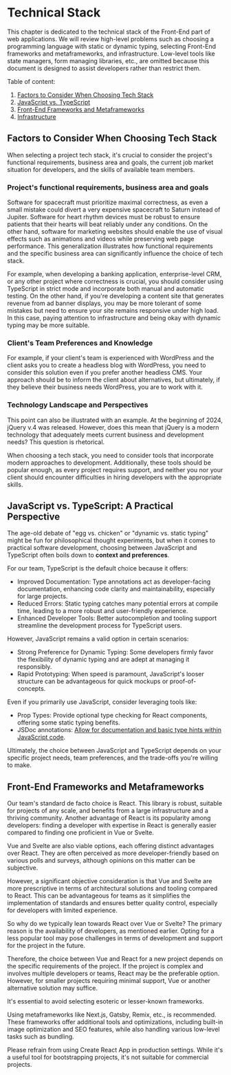 # Technical Stack

This chapter is dedicated to the technical stack of the Front-End part of web applications. We will review high-level problems such as choosing a programming language with static or dynamic typing, selecting Front-End frameworks and metaframeworks, and infrastructure. Low-level tools like state managers, form managing libraries, etc., are omitted because this document is designed to assist developers rather than restrict them.

Table of content:

1. [Factors to Consider When Choosing Tech Stack](#factors-to-consider-when-choosing-tech-stack)
2. [JavaScript vs. TypeScript](#javascript-vs-typescript)
3. [Front-End Frameworks and Metaframeworks](#front-end-frameworks-and-metaframeworks)
4. [Infrastructure](#infrastructure)

## Factors to Consider When Choosing Tech Stack

When selecting a project tech stack, it's crucial to consider the project's functional requirements, business area and goals, the current job market situation for developers, and the skills of available team members.

### Project's functional requirements, business area and goals

Software for spacecraft must prioritize maximal correctness, as even a small mistake could divert a very expensive spacecraft to Saturn instead of Jupiter. Software for heart rhythm devices must be robust to ensure patients that their hearts will beat reliably under any conditions. On the other hand, software for marketing websites should enable the use of visual effects such as animations and videos while preserving web page performance. This generalization illustrates how functional requirements and the specific business area can significantly influence the choice of tech stack.

For example, when developing a banking application, enterprise-level CRM, or any other project where correctness is crucial, you should consider using TypeScript in strict mode and incorporate both manual and automatic testing. On the other hand, if you're developing a content site that generates revenue from ad banner displays, you may be more tolerant of some mistakes but need to ensure your site remains responsive under high load. In this case, paying attention to infrastructure and being okay with dynamic typing may be more suitable.

### Client's Team Preferences and Knowledge

For example, if your client's team is experienced with WordPress and the client asks you to create a headless blog with WordPress, you need to consider this solution even if you prefer another headless CMS. Your approach should be to inform the client about alternatives, but ultimately, if they believe their business needs WordPress, you are to work with it.

### Technology Landscape and Perspectives

This point can also be illustrated with an example. At the beginning of 2024, jQuery v.4 was released. However, does this mean that jQuery is a modern technology that adequately meets current business and development needs? This question is rhetorical.

When choosing a tech stack, you need to consider tools that incorporate modern approaches to development. Additionally, these tools should be popular enough, as every project requires support, and neither you nor your client should encounter difficulties in hiring developers with the appropriate skills.

## JavaScript vs. TypeScript: A Practical Perspective

The age-old debate of "egg vs. chicken" or "dynamic vs. static typing" might be fun for philosophical thought experiments, but when it comes to practical software development, choosing between JavaScript and TypeScript often boils down to **context and preferences**.

For our team, TypeScript is the default choice because it offers:

* Improved Documentation: Type annotations act as developer-facing documentation, enhancing code clarity and maintainability, especially for large projects.
* Reduced Errors: Static typing catches many potential errors at compile time, leading to a more robust and user-friendly experience.
* Enhanced Developer Tools: Better autocompletion and tooling support streamline the development process for TypeScript users.

However, JavaScript remains a valid option in certain scenarios:

* Strong Preference for Dynamic Typing: Some developers firmly favor the flexibility of dynamic typing and are adept at managing it responsibly.
* Rapid Prototyping: When speed is paramount, JavaScript's looser structure can be advantageous for quick mockups or proof-of-concepts.

Even if you primarily use JavaScript, consider leveraging tools like:

* Prop Types: Provide optional type checking for React components, offering some static typing benefits.
* JSDoc annotations: [Allow for documentation and basic type hints within JavaScript code](https://ricostacruz.com/posts/typescript-jsdoc).

Ultimately, the choice between JavaScript and TypeScript depends on your specific project needs, team preferences, and the trade-offs you're willing to make.

## Front-End Frameworks and Metaframeworks

Our team's standard de facto choice is React. This library is robust, suitable for projects of any scale, and benefits from a large infrastructure and a thriving community. Another advantage of React is its popularity among developers: finding a developer with expertise in React is generally easier compared to finding one proficient in Vue or Svelte.

Vue and Svelte are also viable options, each offering distinct advantages over React. They are often perceived as more developer-friendly based on various polls and surveys, although opinions on this matter can be subjective.

However, a significant objective consideration is that Vue and Svelte are more prescriptive in terms of architectural solutions and tooling compared to React. This can be advantageous for teams as it simplifies the implementation of standards and ensures better quality control, especially for developers with limited experience.

So why do we typically lean towards React over Vue or Svelte? The primary reason is the availability of developers, as mentioned earlier. Opting for a less popular tool may pose challenges in terms of development and support for the project in the future.

Therefore, the choice between Vue and React for a new project depends on the specific requirements of the project. If the project is complex and involves multiple developers or teams, React may be the preferable option. However, for smaller projects requiring minimal support, Vue or another alternative solution may suffice.

It's essential to avoid selecting esoteric or lesser-known frameworks.

Using metaframeworks like Next.js, Gatsby, Remix, etc., is recommended. These frameworks offer additional tools and optimizations, including built-in image optimization and SEO features, while also handling various low-level tasks such as bundling.

Please refrain from using Create React App in production settings. While it's a useful tool for bootstrapping projects, it's not suitable for commercial projects.
